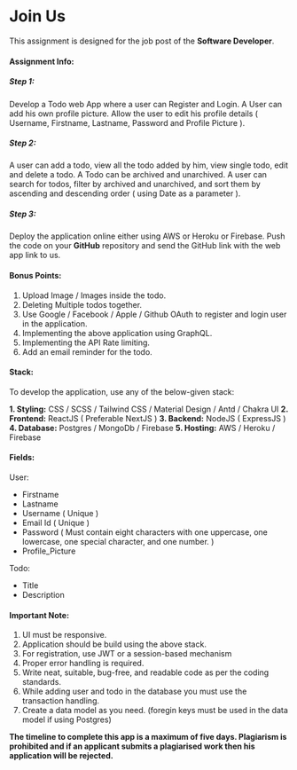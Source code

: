 # Join Us

This assignment is designed for the job post of the **Software Developer**.

#### Assignment Info:

##### Step 1:
Develop a Todo web App where a user can Register and Login. A User can add his own profile picture. Allow the user to edit his profile details ( Username, Firstname, Lastname, Password and Profile Picture ).

##### Step 2:
A user can add a todo, view all the todo added by him, view single todo, edit and delete a todo. A Todo can be archived and unarchived. A user can search for todos, filter by archived and unarchived, and sort them by ascending and descending order ( using Date as a parameter ). 

##### Step 3:
Deploy the application online either using AWS or Heroku or Firebase. Push the code on your **GitHub** repository and send the GitHub link with the web app link to us.

#### Bonus Points:
 
1. Upload Image / Images inside the todo.
2. Deleting Multiple todos together.
3. Use Google / Facebook / Apple / Github OAuth to register and login user in the application.
4. Implementing the above application using GraphQL.
5. Implementing the API Rate limiting.
6. Add an email reminder for the todo.

#### Stack:

To develop the application, use any of the below-given stack:

**1. Styling:** CSS / SCSS / Tailwind CSS / Material Design / Antd / Chakra UI
**2. Frontend:** ReactJS ( Preferable NextJS )
**3. Backend:** NodeJS ( ExpressJS )
**4. Database:** Postgres / MongoDb / Firebase
**5. Hosting:** AWS / Heroku / Firebase

#### Fields:

User:
* Firstname
* Lastname
* Username ( Unique )
* Email Id ( Unique )
* Password ( Must contain eight characters with one uppercase, one lowercase, one special character, and one number. )
* Profile_Picture

Todo:
* Title
* Description

#### Important Note:

1. UI must be responsive.
2. Application should be build using the above stack.
3. For registration, use JWT or a session-based mechanism
4. Proper error handling is required.
5. Write neat, suitable, bug-free, and readable code as per the coding standards.
6. While adding user and todo in the database you must use the transaction handling.
7. Create a data model as you need. (foregin keys must be used in the data model if using Postgres)

**The timeline to complete this app is a maximum of five days. Plagiarism is prohibited and if an applicant submits a plagiarised work then his application will be rejected.**
